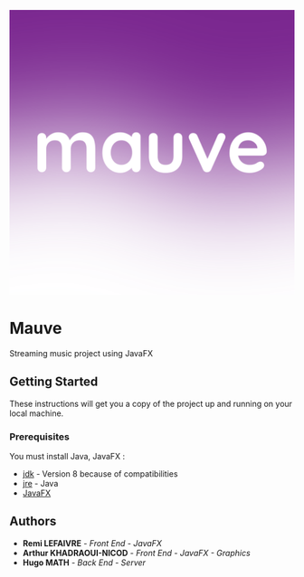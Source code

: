 ![alt text](https://github.com/Mathugo/Mauve/blob/master/mauve.png)
# Mauve
Streaming music project using JavaFX 
## Getting Started
These instructions will get you a copy of the project up and running on your local machine.
### Prerequisites 
You must install Java, JavaFX : 
* [jdk](https://www.oracle.com/technetwork/java/javase/downloads/jdk8-downloads-2133151.html) - Version 8 because of compatibilities
* [jre](https://www.java.com/en/download/win10.jsp) - Java 
* [JavaFX](https://openjfx.io/) 

## Authors
* **Remi LEFAIVRE** - *Front End - JavaFX*
* **Arthur KHADRAOUI-NICOD** - *Front End - JavaFX - Graphics*
* **Hugo MATH** - *Back End - Server*
